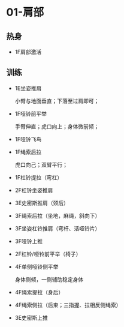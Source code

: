 # 01-肩部

## 热身

- 1F肩部激活

## 训练

- 1E坐姿推肩

  小臂与地面垂直；下落至过肩即可；

- 1F哑铃前平举

  手臂伸直；虎口向上；身体微前倾；

- 1F哑铃飞鸟


- 1F绳索后拉

  虎口向己；双臂平行；

- 1F杠铃提拉（弯杠）


- 2F杠铃坐姿推肩


- 3E史密斯推肩（颈后）


- 3F绳索后拉（坐地，麻绳，斜向下）


- 3F坐姿杠铃推肩（弯杆、活哑铃片）


- 3F哑铃上推


- 2F杠铃/哑铃前平举（椅子）


- 4F单侧哑铃侧平举

  身体侧倾，一侧辅助稳定身体


- 4F绳索提拉（身后）


- 4F绳索侧拉（后束；三指握、拉相反侧绳索）


- 3E史密斯上推

